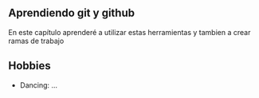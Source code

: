 ## Aprendiendo git y github
En este capítulo aprenderé a utilizar estas herramientas y tambien a crear ramas de trabajo

## Hobbies
- Dancing: ...
